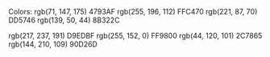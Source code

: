 Colors:
rgb(71, 147, 175) 4793AF
rgb(255, 196, 112) FFC470
rgb(221, 87, 70) DD5746
rgb(139, 50, 44) 8B322C

rgb(217, 237, 191) D9EDBF
rgb(255, 152, 0) FF9800
rgb(44, 120, 101) 2C7865
rgb(144, 210, 109) 90D26D
